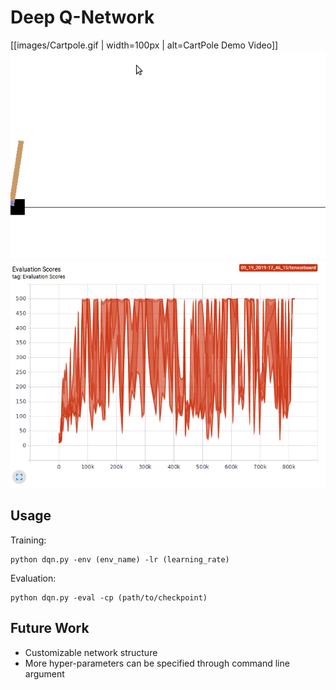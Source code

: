# Deep Q-Network
[[images/Cartpole.gif | width=100px | alt=CartPole Demo Video]]
![CartPole Demo Video](images/Cartpole.gif)
![CartPole Evaluation Scores](images/Cartpole_eval.png)

## Usage
Training:
```
python dqn.py -env (env_name) -lr (learning_rate)
```

Evaluation:
```
python dqn.py -eval -cp (path/to/checkpoint)
```

## Future Work
- Customizable network structure
- More hyper-parameters can be specified through command line argument
